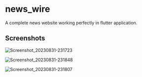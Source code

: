 # news_wire

A complete news website working perfectly in flutter application.

## Screenshots


![Screenshot_20230831-231723](https://github.com/KazunguDev/news_wire/assets/88532016/487e4a71-e208-408d-b30d-f5b978791516)

![Screenshot_20230831-231848](https://github.com/KazunguDev/news_wire/assets/88532016/0d09fce9-88a3-471a-870c-609969882034)

![Screenshot_20230831-231807](https://github.com/KazunguDev/news_wire/assets/88532016/b75df47b-cf3b-4ca2-85a0-7549b7fcd500)

